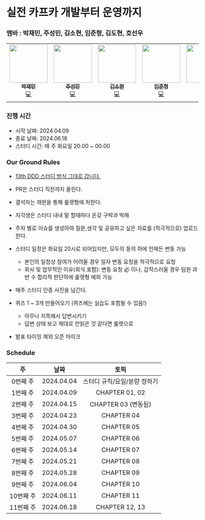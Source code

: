 # 실전 카프카 개발부터 운영까지

### 멤바 : 박재민, 주성민, 김소현, 임준형, 김도현, 호선우

<table>
    <td align="center"><a href="https://github.com/mkSpace"><img src="https://github.com/mkSpace.png" width="100px;" alt=""/><br /><sub><b>박재민</b></sub></a><br />💻</a></td>
    <td align="center"><a href="https://github.com/god9599"><img src="https://github.com/god9599.png" width="100px;" alt=""/><br /><sub><b>주성민</b></sub></a><br />💻</a></td>
    <td align="center"><a href="https://github.com/thguss"><img src="https://github.com/thguss.png" width="100px;" alt=""/><br /><sub><b>김소현</b></sub></a><br />💻</a></td>
    <td align="center"><a href="https://github.com/toychip"><img src="https://github.com/toychip.png" width="100px;" alt=""/><br /><sub><b>임준형</b></sub></a><br />💻</a></td>
    <td align="center"><a href="https://github.com/K-Diger"><img src="https://github.com/K-Diger.png" width="100px;" alt=""/><br /><sub><b>김도현</b></sub></a><br />💻</a></td>
    <td align="center"><a href="https://github.com/hocaron"><img src="https://github.com/hocaron.png" width="100px;" alt=""/><br /><sub><b>호선우</b></sub></a><br />💻</a></td>
  </tr>
</table>

### 진행 시간

* 시작 날짜: 2024.04.09
* 종료 날짜: 2024.06.18
* 스터디 시간: 매 주 화요일 20:00 ~ 00:00

### Our Ground Rules

- [13th DDD 스터디 방식 그대로 갑니다.](https://github.com/mash-up-kr/S3A/tree/master/13th_DDD#%EC%A7%84%ED%96%89-%EC%8B%9C%EA%B0%84)

- PR은 스터디 직전까지 올린다.
- 결석자는 재판을 통해 룰렛형에 처한다.
- 지각생은 스터디 내내 말 할때마다 온갖 구박과 박해
- 주차 별로 이슈를 생성하여 질문,생각 및 공유하고 싶은 자료를 (적극적으로) 업로드한다.
- 스터디 일정은 화요일 20시로 되어있지만, 모두의 동의 하에 언제든 변동 가능
  - 본인의 일정상 참여가 어려울 경우 일자 변동 요청을 적극적으로 요청 
  - 회사 및 업무적인 이유(회식 포함): 변동 요청 必 이나, 갑작스러울 경우 팀원 과반 수 합리적 판단하에 룰렛형 예외 가능 
- 매주 스터디 인증 사진을 남긴다.

- 퀴즈 1 ~ 3개 만들어오기 (퀴즈에는 실습도 포함될 수 있음!)
  - 아무나 지목해서 답변시키기
  - 답변 상태 보고 제대로 안읽은 것 같다면 룰렛으로
- 발표 타이밍 제외 오픈 마이크

### Schedule

|   주    |     날짜     |        토픽        
|:------:|:----------:|:----------------:|
| 0번째 주  | 2024.04.04 | 스터디 규칙/요일/분량 정하기 |
| 1번째 주  | 2024.04.09 |  CHAPTER 01, 02  |
| 2번째 주  | 2024.04.15 | CHAPTER 03 (변동됨) |
| 3번째 주  | 2024.04.23 |    CHAPTER 04    |
| 4번째 주  | 2024.04.30 |    CHAPTER 05    |
| 5번째 주  | 2024.05.07 |    CHAPTER 06    |
| 6번째 주  | 2024.05.14 |    CHAPTER 07    |
| 7번째 주  | 2024.05.21 |    CHAPTER 08    |
| 8번째 주  | 2024.05.28 |    CHAPTER 09    |
| 9번째 주  | 2024.06.04 |    CHAPTER 10    |
| 10번째 주 | 2024.06.11 |    CHAPTER 11    |
| 11번째 주 | 2024.06.18 |  CHAPTER 12, 13  |
